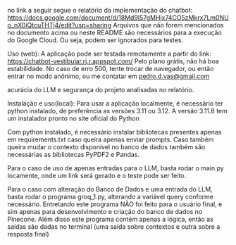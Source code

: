 no link a seguir segue o relatório da implementação do chatbot: https://docs.google.com/document/d/18Md9l57gMHjx74CO5zMkrx7Lm0NUo_nX0iQtcuTHTj4/edit?usp=sharing
Arquivos que não forem mencionados no documento acima ou neste README são necessários para a execução do Google Cloud. Ou seja, podem ser ignorados para testes.

Uso (web): A aplicação pode ser testada remotamente a partir do link: https://chatbot-vestibular.rj.r.appspot.com/
Pelo plano grátis, não há boa estabilidade. No caso de erro 500, tente trocar de navegador, ou então entrar no modo anônimo, ou me contatar em pedro.d.vas@gmail.com

acurácia do LLM e segurança do projeto analisadas no relatório.

Instalação e uso(local): Para usar a aplicação localmente, é necessário ter python instalado, de preferência as versões 3.11 ou 3.12. A versão 3.11.8 tem um instalador pronto no site oficial do Python

Com python instalado, é necessário instalar bibliotecas presentes apenas em requirements.txt caso queira apenas enviar prompts.
Caso também queira mudar o contexto disponível no banco de dados também são necessárias as bibliotecas PyPDF2 e Pandas.

Para o caso de uso de apenas entradas para o LLM, basta rodar o main.py locamente, onde um link será gerado e o teste pode ser feito.

Para o caso com alteração do Banco de Dados e uma entrada do LLM, basta rodar o programa groq_1.py, alterando a variável query conforme necessário. Entretando este programa NÃO foi feito para o usuário final, e sim apenas para desenvolvimento e criação do banco de dados no Pinecone. Além disso este programa contém apenas a lógica, então as saídas são dadas no terminal (uma saída sobre contextos e outra sobre a resposta final)
